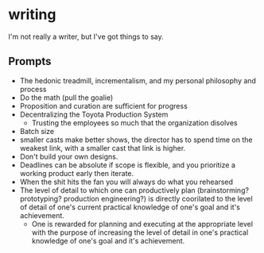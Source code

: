 # writing

I'm not really a writer, but I've got things to say.

## Prompts

* The hedonic treadmill, incrementalism, and my personal philosophy and process
* Do the math (pull the goalie)
* Proposition and curation are sufficient for progress
* Decentralizing the Toyota Production System
  * Trusting the employees so much that the organization disolves
* Batch size
* smaller casts make better shows, the director has to spend time on the weakest link, with a smaller cast that link is higher.
* Don't build your own designs.
* Deadlines can be absolute if scope is flexible, and you prioritize a working product early then iterate.
* When the shit hits the fan you will always do what you rehearsed
* The level of detail to which one can productively plan (brainstorming? prototyping? production engineering?) is directly coorilated to the level of detail of one's current practical knowledge of one's goal and it's achievement.
  * One is rewarded for planning and executing at the appropriate level with the purpose of increasing the level of detail in one's practical knowledge of one's goal and it's achievement.

